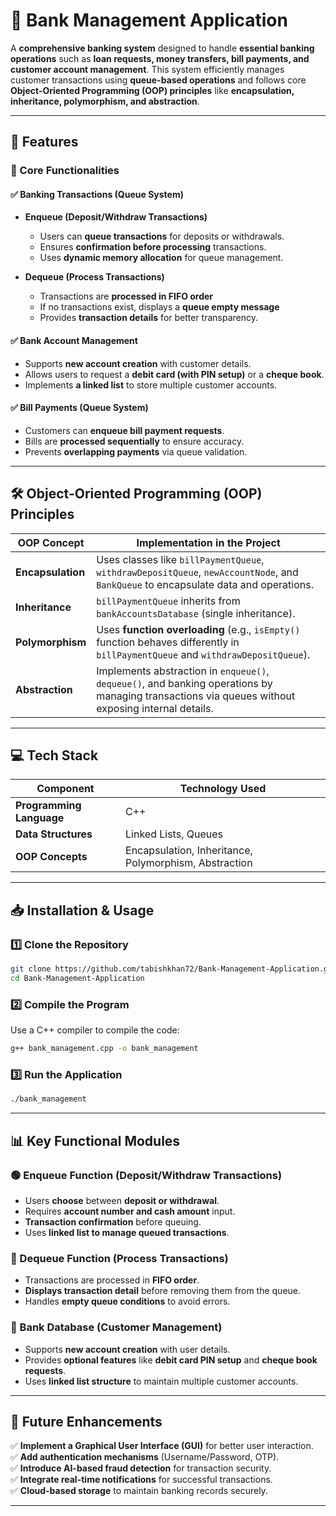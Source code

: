 # **🏦 Bank Management Application**  

A **comprehensive banking system** designed to handle **essential banking operations** such as **loan requests, money transfers, bill payments, and customer account management**. This system efficiently manages customer transactions using **queue-based operations** and follows core **Object-Oriented Programming (OOP) principles** like **encapsulation, inheritance, polymorphism, and abstraction**.  

---

## **🚀 Features**  

### **📌 Core Functionalities**  

#### ✅ **Banking Transactions (Queue System)**  
- **Enqueue (Deposit/Withdraw Transactions)**  
  - Users can **queue transactions** for deposits or withdrawals.  
  - Ensures **confirmation before processing** transactions. 
  - Uses **dynamic memory allocation** for queue management.  

- **Dequeue (Process Transactions)**  
  - Transactions are **processed in FIFO order**  
  - If no transactions exist, displays a **queue empty message**  
  - Provides **transaction details** for better transparency.  

#### ✅ **Bank Account Management**  
- Supports **new account creation** with customer details.  
- Allows users to request a **debit card (with PIN setup)** or a **cheque book**.  
- Implements **a linked list** to store multiple customer accounts.  

#### ✅ **Bill Payments (Queue System)**  
- Customers can **enqueue bill payment requests**.  
- Bills are **processed sequentially** to ensure accuracy.  
- Prevents **overlapping payments** via queue validation.  

---

## **🛠 Object-Oriented Programming (OOP) Principles**  

| **OOP Concept**  | **Implementation in the Project** |
|------------------|----------------------------------|
| **Encapsulation** | Uses classes like `billPaymentQueue`, `withdrawDepositQueue`, `newAccountNode`, and `BankQueue` to encapsulate data and operations. |
| **Inheritance** | `billPaymentQueue` inherits from `bankAccountsDatabase` (single inheritance). |
| **Polymorphism** | Uses **function overloading** (e.g., `isEmpty()` function behaves differently in `billPaymentQueue` and `withdrawDepositQueue`). |
| **Abstraction** | Implements abstraction in `enqueue()`, `dequeue()`, and banking operations by managing transactions via queues without exposing internal details. |

---

## **💻 Tech Stack**  

| **Component**  | **Technology Used** |
|---------------|----------------|
| **Programming Language** | C++ |
| **Data Structures** | Linked Lists, Queues |
| **OOP Concepts** | Encapsulation, Inheritance, Polymorphism, Abstraction |

---

## **📥 Installation & Usage**  

### **1️⃣ Clone the Repository**  
```bash
git clone https://github.com/tabishkhan72/Bank-Management-Application.git
cd Bank-Management-Application
```

### **2️⃣ Compile the Program**  
Use a C++ compiler to compile the code:  
```bash
g++ bank_management.cpp -o bank_management
```

### **3️⃣ Run the Application**  
```bash
./bank_management
```

---

## **📊 Key Functional Modules**  

### **🟢 Enqueue Function (Deposit/Withdraw Transactions)**  
- Users **choose** between **deposit or withdrawal**.  
- Requires **account number and cash amount** input.  
- **Transaction confirmation** before queuing.  
- Uses **linked list to manage queued transactions**.  

### **🔴 Dequeue Function (Process Transactions)**  
- Transactions are processed in **FIFO order**.  
- **Displays transaction detail** before removing them from the queue.  
- Handles **empty queue conditions** to avoid errors.  

### **🔵 Bank Database (Customer Management)**  
- Supports **new account creation** with user details.  
- Provides **optional features** like **debit card PIN setup** and **cheque book requests**.  
- Uses **linked list structure** to maintain multiple customer accounts.  

---

## **🚀 Future Enhancements**  

✅ **Implement a Graphical User Interface (GUI)** for better user interaction.  
✅ **Add authentication mechanisms** (Username/Password, OTP).  
✅ **Introduce AI-based fraud detection** for transaction security.  
✅ **Integrate real-time notifications** for successful transactions.  
✅ **Cloud-based storage** to maintain banking records securely.  

---
